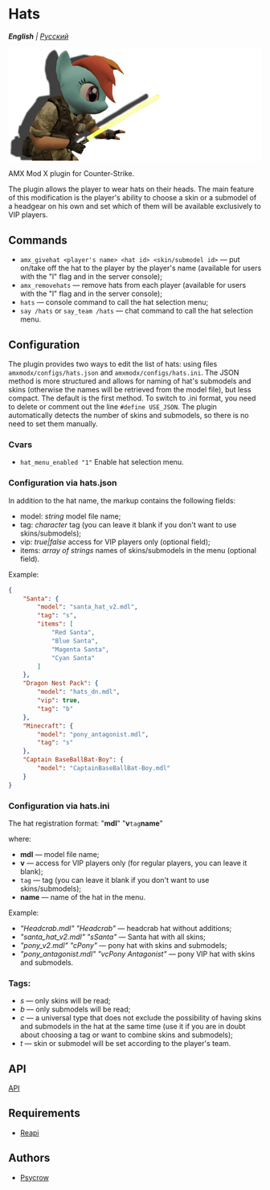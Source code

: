 # Hats

_**English** | [Русский](README.ru.md)_

![Hats](images/hats.png)

AMX Mod X plugin for Counter-Strike.

The plugin allows the player to wear hats on their heads. The main feature of this modification is the player's ability to choose a skin or a submodel of a headgear on his own and set which of them will be available exclusively to VIP players.

## Commands
* `amx_givehat <player's name> <hat id> <skin/submodel id>` — put on/take off the hat to the player by the player's name (available for users with the "l" flag and in the server console);
* `amx_removehats` — remove hats from each player (available for users with the "l" flag and in the server console);
* `hats` — console command to call the hat selection menu;
* `say /hats` or `say_team /hats` — chat command to call the hat selection menu.

## Configuration
The plugin provides two ways to edit the list of hats: using files `amxmodx/configs/hats.json` and `amxmodx/configs/hats.ini`. The JSON method is more structured and allows for naming of hat's submodels and skins (otherwise the names will be retrieved from the model file), but less compact. The default is the first method. To switch to .ini format, you need to delete or comment out the line `#define USE_JSON`. The plugin automatically detects the number of skins and submodels, so there is no need to set them manually.

### Cvars
- ```hat_menu_enabled "1"``` Enable hat selection menu.

### Configuration via hats.json
In addition to the hat name, the markup contains the following fields:
* model: *string* model file name;
* tag: *character* tag (you can leave it blank if you don't want to use skins/submodels);
* vip: *true|false* access for VIP players only (optional field);
* items: *array of strings* names of skins/submodels in the menu (optional field).

Example:
```json
{
    "Santa": {
        "model": "santa_hat_v2.mdl",
        "tag": "s",
        "items": [
            "Red Santa",
            "Blue Santa",
            "Magenta Santa",
            "Cyan Santa"
        ]
    },
    "Dragon Nest Pack": {
        "model": "hats_dn.mdl",
        "vip": true,
        "tag": "b"
    },
    "Minecraft": {
        "model": "pony_antagonist.mdl",
        "tag": "s"
    },
    "Captain BaseBallBat-Boy": {
        "model": "CaptainBaseBallBat-Boy.mdl"
    }
}
```

### Configuration via hats.ini
The hat registration format:
"__mdl__" "__v__`tag`__name__"

where:
* __mdl__ — model file name;
* __v__ — access for VIP players only (for regular players, you can leave it blank);
* `tag` — tag (you can leave it blank if you don't want to use skins/submodels);
* __name__ — name of the hat in the menu.

Example:
* _"Headcrab.mdl" "Headcrab"_ — headcrab hat without additions;
* _"santa_hat_v2.mdl" "sSanta"_ — Santa hat with all skins;
* _"pony_v2.mdl" "cPony"_ — pony hat with skins and submodels;
* _"pony_antagonist.mdl" "vcPony Antagonist"_ — pony VIP hat with skins and submodels.

### Tags:
* _s_ — only skins will be read;
* _b_ — only submodels will be read;
* _c_ — a universal type that does not exclude the possibility of having skins and submodels in the hat at the same time (use it if you are in doubt about choosing a tag or want to combine skins and submodels);
* _t_ — skin or submodel will be set according to the player's team.

## API
[API](addons/amxmodx/scripting/include/hats.inc)

## Requirements
- [Reapi](https://github.com/s1lentq/reapi)

## Authors
- [Psycrow](https://github.com/Psycrow101)
